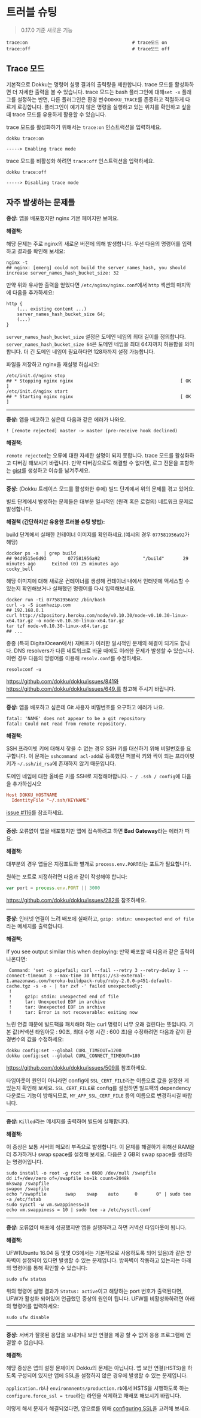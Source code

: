 # 트러블 슈팅

> 0.17.0 기준 새로운 기능

```
trace:on                                       # trace모드 on 
trace:off                                      # trace모드 off
```

## Trace 모드

기본적으로 Dokku는 명령어 실행 결과의 출력량을 제한합니다. trace 모드를 활성화하면 더 자세한 출력을 볼 수 있습니다. trace 모드는 bash 플러그인에 대해`set -x` 플래그를 설정하는 반면, 다른 플러그인은 환경 변수`DOKKU_TRACE`를 존중하고 적절하게 다르게 로깅합니다. 플러그인이 예기치 않은 명령을 실행하고 있는 위치를 확인하고 싶을 때 trace 모드를 유용하게 활용할 수 있습니다.

trace 모드를 활성화하기 위해서는 `trace:on` 인스트럭션을 입력하세요.

```shell
dokku trace:on
```

```
-----> Enabling trace mode
```

trace 모드를 비활성화 하려면 `trace:off` 인스트럭션을 입력하세요.

```shell
dokku trace:off
```

```
-----> Disabling trace mode
```

## 자주 발생하는 문제들

__증상:__ 앱을 배포했지만 nginx 기본 페이지만 보여요.

__해결책:__

해당 문제는 주로 nginx의 새로운 버전에 의해 발생합니다. 우선 다음의 명령어를 입력하고 결과를 확인해 보세요: 

```shell
nginx -t
## nginx: [emerg] could not build the server_names_hash, you should increase server_names_hash_bucket_size: 32
```

만약 위와 유사한 출력을 얻었다면 `/etc/nginx/nginx.conf`에서 `http` 섹션의 마지막에 다음을 추가하세요:

```nginx
http {
    (... existing content ...)
    server_names_hash_bucket_size 64;
    (...)
}
```

`server_names_hash_bucket_size` 설정은 도메인 네임의 최대 길이를 정의합니다.
`server_names_hash_bucket_size 64`은 도메인 네임을 최대 64자까지 허용함을 의미합니다. 더 긴 도메인 네임이 필요하다면 128자까지 설정 가능합니다.

파일을 저장하고 nginx을 재실행 하십시오:

```shell
/etc/init.d/nginx stop
## * Stopping nginx nginx                                        [ OK ]
/etc/init.d/nginx start
## * Starting nginx nginx                                        [ OK ]
```

***

__증상:__ 앱을 배고하고 싶은데 다음과 같은 에러가 나와요.

    ! [remote rejected] master -> master (pre-receive hook declined)

__해결책:__

`remote rejected`는 오류에 대한 자세한 설명이 되지 못합니다. trace 모드를 활성화하고 디버깅 해보시기 바랍니다. 만약 디버깅으로도 해결할 수 없다면, 로그 전문을 포함하는 [gist](https://gist.github.com)를 생성하고 이슈를 남겨주세요.

***

__증상:__ (Dokku 트레이스 모드를 활성화한 후에) 빌드 단계에서 위의 문제를 겪고 있어요.

빌드 단계에서 발생하는 문제들은 대부분 일시적인 (원격 혹은 로컬의) 네트워크 문제로 발생합니다.

__해결책 (간단하지만 유용한 트러블 슈팅 방법):__

build 단계에서 실패한 컨테이너 이미지를 확인하세요.(예시의 경우 `077581956a92`가 해당)

```shell
docker ps -a  | grep build
## 94d9515e6d93        077581956a92                "/build"       29 minutes ago      Exited (0) 25 minutes ago                       cocky_bell
```

해당 이미지에 대해 새로운 컨테이너를 생성해 컨테이너 내에서 인터넷에 액세스할 수 있는지 확인해보거나 실패했던 명령어를 다시 입력해보세요.

```shell
docker run -ti 077581956a92 /bin/bash
curl -s -S icanhazip.com
## 192.168.0.1
curl http://s3pository.heroku.com/node/v0.10.30/node-v0.10.30-linux-x64.tar.gz -o node-v0.10.30-linux-x64.tar.gz
tar tzf node-v0.10.30-linux-x64.tar.gz
## ...
```

종종 (특히 DigitalOcean에서) 재배포가 이러한 일시적인 문제의 해결이 되기도 합니다. DNS resolvers가 다른 네트워크로 바꿀 때에도 이러한 문제가 발생할 수 있습니다. 이런 경우 다음의 명령어를 이용해 `resolv.conf`를 수정하세요.

```shell
resolvconf -u
```

https://github.com/dokku/dokku/issues/841와 https://github.com/dokku/dokku/issues/649.를 참고해 주시기 바랍니다.

***

__증상:__ 앱을 배포하고 싶은데 Git 사용자 비밀번호를 요구하고 에러가 나요.

    fatal: 'NAME' does not appear to be a git repository
    fatal: Could not read from remote repository.

__해결책:__

SSH 프라이빗 키에 대해서 찾을 수 없는 경우 SSH 키를 대신하기 위해 비밀번호를 요구합니다. 이 문제는 `sshcommand acl-add`로 등록했던 퍼블릭 키와 짝이 되는 프라이빗 키가 `~/.ssh/id_rsa`에 존재하지 않기 때문입니다.

도메인 네임에 대한 올바른 키를 SSH로 지정해야합니다. `~ / .ssh / config`에 다음을 추가하십시오

```ini
Host DOKKU_HOSTNAME
  IdentityFile "~/.ssh/KEYNAME"
```

[issue #116](https://github.com/dokku/dokku/issues/116)를 참조하세요.

***

__증상:__ 오류없이 앱을 배포했지만 앱에 접속하려고 하면 **Bad Gateway**라는 에러가 떠요.

__해결책:__

대부분의 경우 앱들은 지정포트와 별개로 `process.env.PORT`라는 포트가 필요합니다.

원하는 포트로 지정하려면 다음과 같이 작성해야 합니다:

```javascript
var port = process.env.PORT || 3000
```

https://github.com/dokku/dokku/issues/282를 참조하세요.

***

__증상:__ 인터넷 연결이 느려 배포에 실패하고, `gzip: stdin: unexpected end of file`라는 메세지를 출력합니다.

__해결책:__

If you see output similar this when deploying:
만약 배포할 때 다음과 같은 출력이 나온다면:

```
 Command: 'set -o pipefail; curl --fail --retry 3 --retry-delay 1 --connect-timeout 3 --max-time 30 https://s3-external-1.amazonaws.com/heroku-buildpack-ruby/ruby-2.0.0-p451-default-cache.tgz -s -o - | tar zxf -' failed unexpectedly:
 !
 !     gzip: stdin: unexpected end of file
 !     tar: Unexpected EOF in archive
 !     tar: Unexpected EOF in archive
 !     tar: Error is not recoverable: exiting now
```

느린 연결 때문에 빌드팩을 패치해야 하는 curl 명령이 너무 오래 걸린다는 뜻입니다. 기본 값(커넥션 타임아웃 : 90초, 최대 수행 시간 : 600 초)을 수정하려면 다음과 같이 환경변수의 값을 수정하세요:

```shell
dokku config:set --global CURL_TIMEOUT=1200
dokku config:set --global CURL_CONNECT_TIMEOUT=180
```

https://github.com/dokku/dokku/issues/509를 참조하세요.

타임아웃이 원인이 아니라면 config에 `SSL_CERT_FILE`라는 이름으로 값을 설정한 게 있는지 확인해 보세요. `SSL_CERT_FILE`로 config를 설정하면 빌드팩의 dependency 다운로드 기능이 방해되므로, `MY_APP_SSL_CERT_FILE` 등의 이름으로 변경하시길 바랍니다.
***

__증상:__ `Killed`라는 메세지를 출력하며 빌드에 실패합니다.

__해결책:__

이 증상은 보통 서버의 메모리 부족으로 발생합니다. 이 문제를 해결하기 위해선 RAM을 더 추가하거나 swap space를 설정해 보세요. 다음은 2 GB의 swap space를 생성하는 명령어입니다.

```shell
sudo install -o root -g root -m 0600 /dev/null /swapfile
dd if=/dev/zero of=/swapfile bs=1k count=2048k
mkswap /swapfile
swapon /swapfile
echo "/swapfile       swap    swap    auto      0       0" | sudo tee -a /etc/fstab
sudo sysctl -w vm.swappiness=10
echo vm.swappiness = 10 | sudo tee -a /etc/sysctl.conf
```

***

__증상:__ 오류없이 배포에 성공했지만 앱을 실행하려고 하면 커넥션 타임아웃이 됩니다.

__해결책:__

UFW(Ubuntu 16.04 등 몇몇 OS에서는 기본적으로 사용하도록 되어 있음)과 같은 방화벽이 설정되어 있다면 발생할 수 있는 문제입니다. 방화벽이 작동하고 있는지는 아래의 명령어를 통해 확인할 수 있습니다:

```shell
sudo ufw status
```

위의 명령어 실행 결과가 `Status: active`이고 해당하는 port 번호가 출력된다면, UFW가 활성화 되어있어 언급했던 증상의 원인이 됩니다. UFW를 비활성화하려면 아래의 명령어를 입력하세요:

```shell
sudo ufw disable
```

***

__증상:__ 서버가 잘못된 응답을 보내거나 보안 연결을 제공 할 수 없어 응용 프로그램에 연결할 수 없습니다.

__해결책:__

해당 증상은 앱의 설정 문제이지 Dokku의 문제는 아닙니다. 앱 보안 연결(HSTS)을 하도록 구성되어 있지만 앱에 SSL을 설정하지 않은 경우에 발생할 수 있는 문제입니다.

`application.rb`나 `environmnents/production.rb`에서 HSTS을 시행하도록 하는 `configure.force_ssl = true`라는 라인을 삭제하고 재배포 해보시기 바랍니다.

이렇게 해서 문제가 해결되었다면, 앞으로를 위해 [configuring SSL](http://dokku.viewdocs.io/dokku/configuration/ssl/)을 고려해 보세요.
